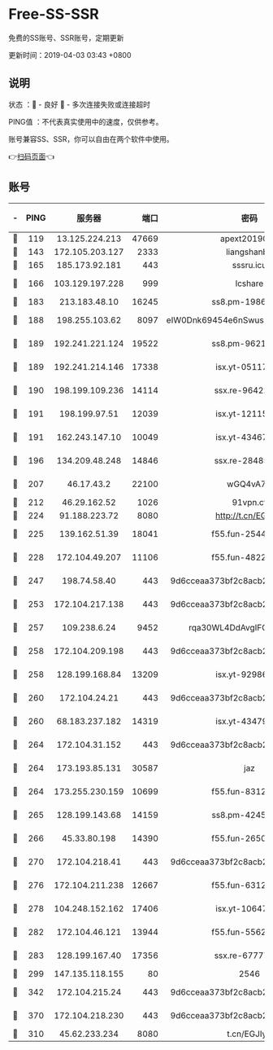 # Free-SS-SSR

免费的SS账号、SSR账号，定期更新

更新时间：2019-04-03 03:43 +0800

## 说明

状态     ：🙂 - 良好 🙁 - 多次连接失败或连接超时

PING值   ：不代表真实使用中的速度，仅供参考。

账号兼容SS、SSR，你可以自由在两个软件中使用。

👉[扫码页面](https://liesauer.github.io/Free-SS-SSR/)👈

## 账号

|-|PING|服务器|端口|密码|加密方式|区域|
|:----:|:----:|:-----:|-----:|:----:|:----:|:----:|
|🙂|119|13.125.224.213|47669|apext2019001|chacha20|KR|
|🙂|143|172.105.203.127|2333|liangshanbo|chacha20|JP|
|🙂|165|185.173.92.181|443|sssru.icu|rc4-md5|RU|
|🙂|166|103.129.197.228|999|lcshare|aes-256-cfb|US|
|🙂|183|213.183.48.10|16245|ss8.pm-19866827|rc4-md5|RU|
|🙂|188|198.255.103.62|8097|eIW0Dnk69454e6nSwuspv9DmS201tQ0D|aes-256-cfb|US|
|🙂|189|192.241.221.124|19522|ss8.pm-96213519|aes-256-cfb|US|
|🙂|189|192.241.214.146|17338|isx.yt-05117386|aes-256-cfb|US|
|🙂|190|198.199.109.236|14114|ssx.re-96422540|aes-256-cfb|US|
|🙂|191|198.199.97.51|12039|isx.yt-12115421|aes-256-cfb|US|
|🙂|191|162.243.147.10|10049|isx.yt-43467068|aes-256-cfb|US|
|🙂|196|134.209.48.248|14846|ssx.re-28485057|aes-256-cfb|US|
|🙂|207|46.17.43.2|22100|wGQ4vA7D|aes-256-gcm|RU|
|🙂|212|46.29.162.52|1026|91vpn.cf|rc4-md5|RU|
|🙂|224|91.188.223.72|8080|http://t.cn/EGJIyrl|rc4-md5|RU|
|🙂|225|139.162.51.39|18041|f55.fun-25447232|aes-256-cfb|SG|
|🙂|228|172.104.49.207|11106|f55.fun-48229591|aes-256-cfb|SG|
|🙂|247|198.74.58.40|443|9d6cceaa373bf2c8acb22e60b6a58be6|aes-256-cfb|US|
|🙂|253|172.104.217.138|443|9d6cceaa373bf2c8acb22e60b6a58be6|aes-256-cfb|US|
|🙂|257|109.238.6.24|9452|rqa30WL4DdAvgIFG6Fs3znzTa|aes-256-cfb|FR|
|🙂|258|172.104.209.198|443|9d6cceaa373bf2c8acb22e60b6a58be6|aes-256-cfb|US|
|🙂|258|128.199.168.84|13209|isx.yt-92986955|aes-256-cfb|SG|
|🙂|260|172.104.24.21|443|9d6cceaa373bf2c8acb22e60b6a58be6|aes-256-cfb|US|
|🙂|260|68.183.237.182|14319|isx.yt-43479630|aes-256-cfb|SG|
|🙂|264|172.104.31.152|443|9d6cceaa373bf2c8acb22e60b6a58be6|aes-256-cfb|US|
|🙂|264|173.193.85.131|30587|jaz|aes-256-cfb|US|
|🙂|264|173.255.230.159|10699|f55.fun-83126038|aes-256-cfb|US|
|🙂|265|128.199.143.68|14159|ss8.pm-42455845|aes-256-cfb|SG|
|🙂|266|45.33.80.198|14390|f55.fun-26508924|aes-256-cfb|US|
|🙂|270|172.104.218.41|443|9d6cceaa373bf2c8acb22e60b6a58be6|aes-256-cfb|US|
|🙂|276|172.104.211.238|12667|f55.fun-63129226|aes-256-cfb|US|
|🙂|278|104.248.152.162|17406|isx.yt-10647855|aes-256-cfb|SG|
|🙂|282|172.104.46.121|13944|f55.fun-55622382|aes-256-cfb|SG|
|🙂|283|128.199.167.40|17356|ssx.re-67777927|aes-256-cfb|SG|
|🙂|299|147.135.118.155|80|2546|chacha20|US|
|🙂|342|172.104.215.24|443|9d6cceaa373bf2c8acb22e60b6a58be6|aes-256-cfb|US|
|🙂|370|172.104.218.230|443|9d6cceaa373bf2c8acb22e60b6a58be6|aes-256-cfb|US|
|🙁|310|45.62.233.234|8080|t.cn/EGJIyrl|rc4-md5|CA|
